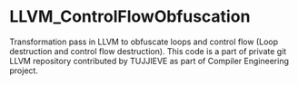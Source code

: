 # LLVM_ControlFlowObfuscation
Transformation pass in LLVM to obfuscate loops and control flow (Loop destruction and control flow destruction). This code is a part of private git LLVM repository contributed by TUJJIEVE as part of Compiler Engineering project.
